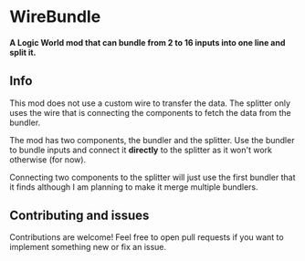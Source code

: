 # WireBundle

#### A Logic World mod that can bundle from 2 to 16 inputs into one line and split it.

## Info
This mod does not use a custom wire to transfer the data. The splitter only uses the wire that is connecting the components to fetch the data from the bundler.

The mod has two components, the bundler and the splitter. Use the bundler to bundle inputs and connect it **directly** to the splitter as it won't work otherwise (for now).

Connecting two components to the splitter will just use the first bundler that it finds although I am planning to make it merge multiple bundlers.

## Contributing and issues
Contributions are welcome!
Feel free to open pull requests if you want to implement something new or fix an issue.